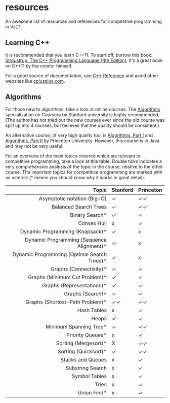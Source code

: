 # resources
An awesome list of resources and references for competitive programming in VJC!

## Learning C++

It is recommended that you learn C++11. To start off, borrow this book: [Stroustrup: The C++ Programming Language (4th Edition)](http://www.stroustrup.com/4th.html). It's a great book on C++11 by the creator himself.

For a good source of documentation, use [C++ Reference](http://en.cppreference.com/w/) and avoid other websites like [cplusplus.com](http://www.cplusplus.com/).

## Algorithms

For those new to algorithms, take a look at online courses. The [Algorithms](https://www.coursera.org/specializations/algorithms) specialization on Coursera by Stanford university is highly recommended. (The author has not tried out the new courses ever since the old course was split up into 4 courses, but believes that the quality should be consistent.)

An alternative course, of very high quality too, is [Algorithms, Part I](https://www.coursera.org/learn/introduction-to-algorithms) and [Algorithms, Part II](https://www.coursera.org/learn/java-data-structures-algorithms-2) by Princeton University. However, this course is in Java and may not be very useful.

For an overview of the main topics covered which are relevant to competitive programming, take a look at this table. Double ticks indicates a very comprehensive analysis of the topic in the course, relative to the other course. The important topics for competitive programming are marked with an asterisk (\* means you should know why it works in great detail).

| **Topic** | **Stanford** | **Princeton** |
|---:|---|---|
| Asymptotic notation (Big-O) | ✓ | ✓✓ |
| Balanced Search Trees | ✓ | ✓✓ |
| Binary Search\* | ✓ | ✓ |
| Convex Hull | x | ✓ |
| Dynamic Programming (Knapsack)\* | ✓ | x |
| Dynamic Programming (Sequence Alignment)\* | ✓ | x |
| Dynamic Programming (Optimal Search Trees)\* | ✓ | x |
| Graphs (Connectivity)\* | ✓ | ✓ |
| Graphs (Minimum Cut Problem)\* | ✓ | ✓ |
| Graphs (Representations)\* | ✓ | ✓ |
| Graphs (Search)\* | ✓ | ✓ |
| Graphs (Shortest-Path Problem)\* | ✓✓ | ✓✓ |
| Hash Tables | x | ✓ |
| Heaps | ✓ | ✓ |
| Minimum Spanning Tree\* | ✓ | ✓✓ |
| Priority Queues\* | x | ✓ |
| Sorting (Mergesort)\* | X | ✓✓ |
| Sorting (Quicksort)\* | ✓ | ✓✓ |
| Stacks and Queues | x | ✓ |
| Substring Search | x | ✓ |
| Symbol Tables | x | ✓ |
| Tries | x | ✓ |
| Union Find\* | x | ✓ |
